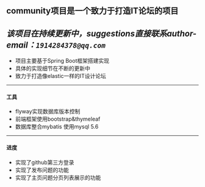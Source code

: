 ## community项目是一个致力于打造IT论坛的项目

*该项目在持续更新中，suggestions直接联系author-email：`1914284378@qq.com`*
---
- 项目主要基于Spring Boot框架搭建实现
- 具体的实现细节在不断的更新中
- 致力于打造像elastic一样的IT设计论坛
---
#### 工具
- flyway实现数据库版本控制
- 前端框架使用bootstrap&thymeleaf
- 数据库整合mybatis 使用mysql 5.6

---
#### 进度
- 实现了github第三方登录
- 实现了发布问题的功能
- 实现了主页问题分页列表展示的功能


